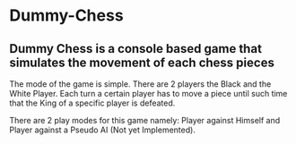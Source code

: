 # Dummy-Chess

## Dummy Chess is a console based game that simulates the movement of each chess pieces

The mode of the game is simple. There are 2 players the Black and the White Player. Each turn a certain player has to move a piece until such time that the King of a specific player is defeated.

There are 2 play modes for this game namely: Player against Himself and Player against a Pseudo AI (Not yet Implemented).
